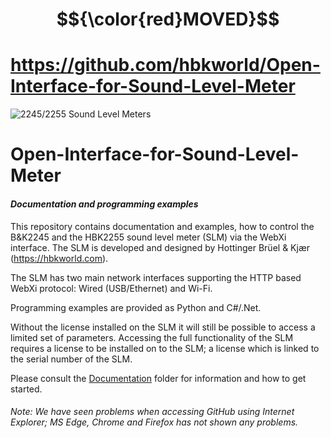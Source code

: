 # $${\color{red}MOVED}$$
# https://github.com/hbkworld/Open-Interface-for-Sound-Level-Meter

![2245/2255 Sound Level Meters](22452255small.jpg)

# Open-Interface-for-Sound-Level-Meter
#### *Documentation and programming examples*

This repository contains documentation and examples, how to control the B&K2245 and the HBK2255 sound level meter (SLM) via the WebXi interface. The SLM is developed and designed by Hottinger Brüel & Kjær (https://hbkworld.com).

The SLM has two main network interfaces supporting the HTTP based WebXi protocol: Wired (USB/Ethernet) and Wi-Fi.

Programming examples are provided as Python and C#/.Net.

Without the license installed on the SLM it will still be possible to access a limited set of parameters. Accessing the full functionality of the SLM requires a license to be installed on to the SLM; a license which is linked to the serial number of the SLM.

Please consult the [Documentation](Documentation) folder for information and how to get started.

###### *Note: We have seen problems when accessing GitHub using Internet Explorer; MS Edge, Chrome and Firefox has not shown any problems.*
